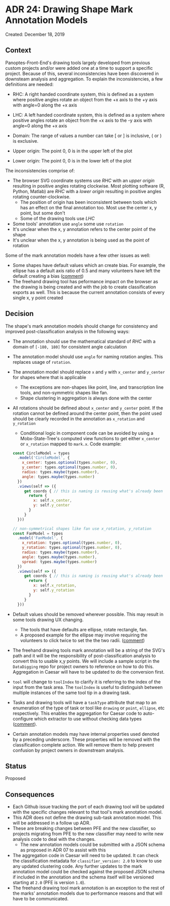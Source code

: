 # ADR 24: Drawing Shape Mark Annotation Models

Created: December 18, 2019

## Context

Panoptes-Front-End's drawing tools largely developed from previous custom projects and/or were added one at a time to support a specific project. Because of this, several inconsistencies have been discovered in downsteam analysis and aggregation. To explain the inconsistencies, a few definitions are needed:

- RHC: A right handed coordinate system, this is defined as a system where positive angles rotate an object from the +x axis to the +y axis with angle=0 along the +x axis

- LHC: A left handed coordinate system, this is defined as a system where positive angles rotate an object from the +x axis to the -y axis with angle=0 along the +x axis

- Domain: The range of values a number can take [ or ] is inclusive, ( or ) is exclusive.

- Upper origin: The point 0, 0 is in the upper left of the plot

- Lower origin: The point 0, 0 is in the lower left of the plot

The inconsistencies comprise of:

- The browser SVG coordinate systems use _RHC_ with an _upper origin_ resulting in positive angles rotating clockwise. Most plotting software (R, Python, Matlab) are _RHC_ with a _lower origin_ resulting in positive angles rotating counter-clockwise. 
  - The position of origin has been inconsistent between tools which has an effect on the final annotation too. Most use the center x, y point, but some don't
  - Some of the drawing tools use _LHC_
- Some tools' annotation use `angle` some use `rotation`
- It's unclear when the x, y annotation refers to the center point of the shape
- It's unclear when the x, y annotation is being used as the point of rotation

Some of the mark annotation models have a few other issues as well:

- Some shapes have default values which an create bias. For example, the ellipse has a default axis ratio of 0.5 and many volunteers have left the default creating a bias ([comment](https://github.com/zooniverse/front-end-monorepo/issues/500#issuecomment-516788821))
- The freehand drawing tool has peformance impact on the browser as the drawing is being created and with the job to create classification exports as well. This is because the current annotation consists of every single x, y point created

## Decision

The shape's mark annotation models should change for consistency and improved post-classification analysis in the following ways:

- The annotation should use the mathematical standard of _RHC_ with a domain of `[-180, 180]` for consistent angle calculation
- The annotation model should use `angle` for naming rotation angles. This replaces usage of `rotation`.
- The annotation model should replace `x` and `y` with `x_center` and `y_center` for shapes where that is applicable
  - The exceptions are non-shapes like point, line, and transcription line tools, and non-symmetric shapes like fan.
  - Shape clustering in aggregation is always done with the center
- All rotations should be defined about `x_center` and `y_center` point. If the rotation cannot be defined around the center point, then the point used should be clearly recorded in the annotation as `x_rotation` and `y_rotation`
  - Conditional logic in component code can be avoided by using a Mobx-State-Tree's computed view functions to get either `x_center` or `x_rotation` mapped to `mark.x`. Code example:
  
  ```js
  const CircleModel = types
    .model('CircleModel', {
      x_center: types.optional(types.number, 0),
      y_center: types.optional(types.number, 0),
      radius: types.maybe(types.number),
      angle: types.maybe(types.number)
    })
    .views(self => ({
       get coords { // this is naming is reusing what's already been done with Point and Line for consistency.
         return {
           x: self.x_center,
           y: self.y_center
         }
       }
    }))
  ```

  ```js
  // non-symmetrical shapes like fan use x_rotation, y_rotation
  const FanModel = types
    .model('FanModel', {
      x_rotation: types.optional(types.number, 0),
      y_rotation: types.optional(types.number, 0),
      radius: types.maybe(types.number),
      angle: types.maybe(types.number),
      spread: types.maybe(types.number)
    })
    .views(self => ({
       get coords { // this is naming is reusing what's already been done with Point and Line for consistency.
         return {
           x: self.x_rotation,
           y: self.y_rotation
         }
       }
    }))
  ```

- Default values should be removed wherever possible. This may result in some tools drawing UX changing. 
  - The tools that have defaults are ellipse, rotate rectangle, fan. 
  - A proposed example for the ellipse may involve requiring the volunteers to click twice to set the the two radii. ([comment](https://github.com/zooniverse/front-end-monorepo/issues/500#issuecomment-516788821))
- The freehand drawing tools mark annotation will be a string of the SVG's path and it will be the responsibility of post-classification analysis to convert this to usable x,y points. We will include a sample script in the `DataDigging` repo for project owners to reference on how to do this. Aggregation in Caesar will have to be updated to do the conversion first.
- `tool` will change to `toolIndex` to clarify it is referring to the index of the input from the task area. The `toolIndex` is useful to distinguish between multiple instances of the same tool tip in a drawing task.
- Tasks and drawing tools will have a `taskType` attribute that map to an enumeration of the type of task or tool like `drawing` or `point`, `ellipse`, etc respectively. This enables the aggregation for Caesar code to auto-configure which extractor to use without checking data types ([comment](https://github.com/zooniverse/front-end-monorepo/issues/823#issuecomment-493896524)).
- Certain annotation models may have internal properties used denoted by a preceding underscore. These properties will be removed with the classification complete action. We will remove them to help prevent confusion by project owners in downstream analysis. 

## Status

Proposed

## Consequences

- Each Github issue tracking the port of each drawing tool will be updated with the specific changes relevant to that tool's mark annotation model. 
- This ADR does not define the drawing sub-task annotation model. This will be addressed in a follow up ADR.
- These are breaking changes between PFE and the new classifier, so projects migrating from PFE to the new classifier may need to write new analysis code to deal with the changes. 
  - The new annotation models could be submitted with a JSON schema as proposed in ADR 07 to assist with this
- The aggregation code in Caesar will need to be updated. It can check the classification metadata for `classifier_version: 2.0` to know to use any updated clustering code. Any further updates to the mark annotation model could be checked against the proposed JSON schema if included in the annotation and the schema itself will be versioned starting at `2.0` (PFE is version `1.0`).
- The freehand drawing tool mark annotation is an exception to the rest of the marks' annotation models due to performance reasons and that will have to be communicated.
